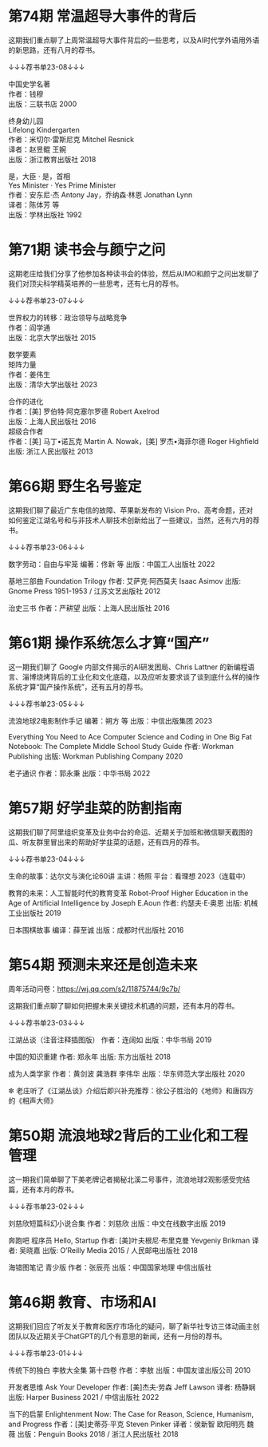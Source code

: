# 第74期 常温超导大事件的背后
这期我们重点聊了上周常温超导大事件背后的一些思考，以及AI时代学外语用外语的新思路，还有八月的荐书。

↓↓↓荐书单23-08↓↓↓  

中国史学名著  
作者：钱穆  
出版：三联书店 2000  

终身幼儿园  
Lifelong Kindergarten  
作者：米切尔·雷斯尼克 Mitchel Resnick  
译者：赵昱鲲 王婉  
出版：浙江教育出版社 2018  

是，大臣 · 是，首相  
Yes Minister · Yes Prime Minister  
作者：安东尼·杰 Antony Jay，乔纳森·林恩 Jonathan Lynn  
译者：陈体芳 等  
出版：学林出版社 1992  

# 第71期 读书会与颜宁之问
这期老庄给我们分享了他参加各种读书会的体验，然后从IMO和颜宁之问出发聊了我们对顶尖科学精英培养的一些思考，还有七月的荐书。

↓↓↓荐书单23-07↓↓↓

世界权力的转移：政治领导与战略竞争  
作者：阎学通  
出版：北京大学出版社 2015  

数学要素  
矩阵力量  
作者：姜伟生  
出版：清华大学出版社 2023  

合作的进化  
作者：[美] 罗伯特·阿克塞尔罗德 Robert Axelrod  
出版：上海人民出版社 2016  
超级合作者   
作者：[美] 马丁•诺瓦克 Martin A. Nowak，[美] 罗杰•海菲尔德 Roger Highfield  
出版: 浙江人民出版社 2013  


# 第66期 野生名号鉴定
这期我们聊了最近广东电信的故障、苹果新发布的 Vision Pro、高考命题，还对如何鉴定江湖名号和与非技术人聊技术创新给出了一些建议，当然，还有六月的荐书。

↓↓↓荐书单23-06↓↓↓

数字劳动：自由与牢笼
编著：佟新 等
出版：中国工人出版社 2022

基地三部曲
Foundation Trilogy
作者: 艾萨克·阿西莫夫 Isaac Asimov
出版: Gnome Press 1951-1953 / 江苏文艺出版社 2012

治史三书
作者：严耕望
出版：上海人民出版社 2016

# 第61期 操作系统怎么才算“国产”
这一期我们聊了 Google 内部文件揭示的AI研发困局、Chris Lattner 的新编程语言、淄博烧烤背后的工业化和文化底蕴，以及应听友要求谈了谈到底什么样的操作系统才算“国产操作系统”，还有五月的荐书。

↓↓↓荐书单23-05↓↓↓

流浪地球2电影制作手记
编著：朔方 等
出版：中信出版集团 2023

Everything You Need to Ace Computer Science and Coding in One Big Fat Notebook: The Complete Middle School Study Guide
作者: Workman Publishing
出版: Workman Publishing Company 2020

老子通识
作者：郭永秉
出版：中华书局 2022

# 第57期 好学韭菜的防割指南
这期我们聊了阿里组织变革及业务中台的命运、近期关于加班和微信聊天截图的瓜、听友群里冒出来的帮助好学韭菜的话题，还有四月的荐书。

↓↓↓荐书单23-04↓↓↓

生命的故事：达尔文与演化论60讲
主讲：杨照
平台：看理想 2023（连载中）

教育的未来：人工智能时代的教育变革
Robot-Proof Higher Education in the Age of Artificial Intelligence by Joseph E.Aoun
作者: 约瑟夫·E·奥恩
出版: 机械工业出版社 2019

日本围棋故事
编译：薛至诚
出版：成都时代出版社 2016

# 第54期 预测未来还是创造未来
周年活动问卷：https://wj.qq.com/s2/11875744/9c7b/

这期我们重点聊了聊如何把握未来关键技术机遇的问题，还有本月的荐书。

↓↓↓荐书单23-03↓↓↓

江湖丛谈（注音注释插图版）
作者：连阔如
出版：中华书局 2019

中国的知识重建
作者: 郑永年
出版: 东方出版社 2018

成为人类学家
作者：黄剑波 龚浩群 李伟华
出版：华东师范大学出版社 2020

✼ 老庄听了《江湖丛谈》介绍后即兴补充推荐：徐公子胜治的《地师》和唐四方的《相声大师》

# 第50期 流浪地球2背后的工业化和工程管理
这一期我们简单聊了下美老牌记者揭秘北溪二号事件，流浪地球2观影感受完结篇，还有本月的荐书。

↓↓↓荐书单23-02↓↓↓

刘慈欣短篇科幻小说合集
作者：刘慈欣
出版：中文在线数字出版 2019

奔跑吧 程序员
Hello, Startup
作者: [美]叶夫根尼·布里克曼 Yevgeniy Brikman
译者: 吴晓嘉
出版: O’Reilly Media 2015 / 人民邮电出版社 2018

海错图笔记 青少版
作者：张辰亮
出版：中国国家地理 中信出版社

# 第46期 教育、市场和AI
这期我们回应了听友关于教育和医疗市场化的疑问，聊了新华社专访三体动画主创团队以及近期关于ChatGPT的几个有意思的新闻，还有一月份的荐书。

↓↓↓荐书单23-01↓↓↓

传统下的独白
李敖大全集 第十四卷
作者：李敖
出版：中国友谊出版公司 2010

开发者思维
Ask Your Developer
作者: [美]杰夫·劳森 Jeff Lawson
译者: 杨静娴
出版: Harper Business 2021 / 中信出版社 2022

当下的启蒙
Enlightenment Now: The Case for Reason, Science, Humanism, and Progress
作者：[美]史蒂芬·平克 Steven Pinker
译者：侯新智 欧阳明亮 魏薇
出版：Penguin Books 2018 / 浙江人民出版社 2018


